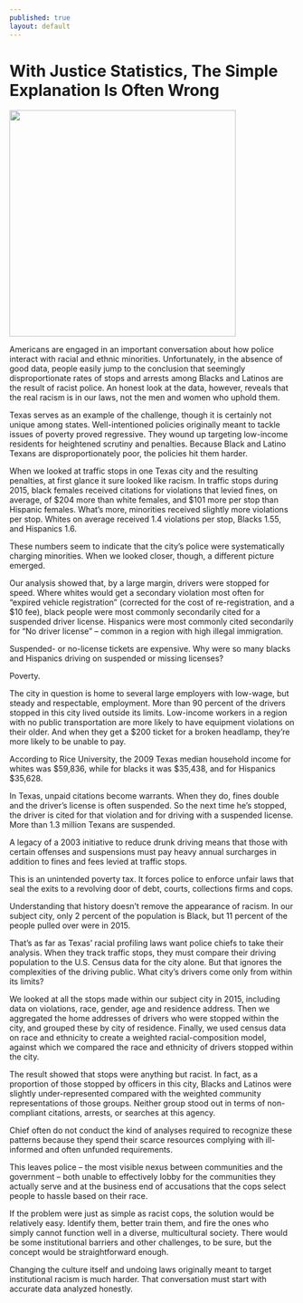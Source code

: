 ```yaml
---
published: true
layout: default
---
```

<h1>With Justice Statistics, The Simple Explanation Is Often Wrong</h1>
<p><img class="right" width="400px" src="https://nselby.github.io/assets/img/justice_statistics.png" /></p>



<p>Americans are engaged in an important conversation about how police interact with racial and ethnic minorities. Unfortunately, in the absence of good data, people easily jump to the conclusion that seemingly disproportionate rates of stops and arrests among Blacks and Latinos are the result of racist police. An honest look at the data, however, reveals that the real racism is in our laws, not the men and women who uphold them.</p>

<p>Texas serves as an example of the challenge, though it is certainly not unique among states. Well-intentioned policies originally meant to tackle issues of poverty proved regressive. They wound up targeting low-income residents for heightened scrutiny and penalties. Because Black and Latino Texans are disproportionately poor, the policies hit them harder. </p>

<p>When we looked at traffic stops in one Texas city and the resulting penalties, at first glance it sure looked like racism. In traffic stops during 2015, black females received citations for violations that levied fines, on average, of $204 more than white females, and $101 more per stop than Hispanic females. What’s more, minorities received slightly more violations per stop. Whites on average received 1.4 violations per stop, Blacks 1.55, and Hispanics 1.6.</p>

<p>These numbers seem to indicate that the city’s police were systematically charging minorities. When we looked closer, though, a different picture emerged.</p>

<p>Our analysis showed that, by a large margin, drivers were stopped for speed. Where whites would get a secondary violation most often for “expired vehicle registration” (corrected for the cost of re-registration, and a $10 fee), black people were most commonly secondarily cited for a suspended driver license. Hispanics were most commonly cited secondarily for “No driver license” – common in a region with high illegal immigration.</p>

<p>Suspended- or no-license tickets are expensive. Why were so many blacks and Hispanics driving on suspended or missing licenses? </p>

<p>Poverty. </p>

<p>The city in question is home to several large employers with low-wage, but steady and respectable, employment. More than 90 percent of the drivers stopped in this city lived outside its limits. Low-income workers in a region with no public transportation are more likely to have equipment violations on their older. And when they get a $200 ticket for a broken headlamp, they’re more likely to be unable to pay. </p>

<p>According to Rice University, the 2009 Texas median household income for whites was $59,836, while for blacks it was $35,438, and for Hispanics $35,628. </p>

<p>In Texas, unpaid citations become warrants. When they do, fines double and the driver’s license is often suspended. So the next time he’s stopped, the driver is cited for that violation and for driving with a suspended license. More than 1.3 million Texans are suspended.</p>

<p>A legacy of a 2003 initiative to reduce drunk driving means that those with certain offenses and suspensions must pay heavy annual surcharges in addition to fines and fees levied at traffic stops. </p>

<p>This is an unintended poverty tax. It forces police to enforce unfair laws that seal the exits to a revolving door of debt, courts, collections firms and cops. </p>

<p>Understanding that history doesn’t remove the appearance of racism. In our subject city, only 2 percent of the population is Black, but 11 percent of the people pulled over were in 2015.</p>

<p>That’s as far as Texas’ racial profiling laws want police chiefs to take their analysis. When they track traffic stops, they must compare their driving population to the U.S. Census data for the city alone.  But that ignores the complexities of the driving public. What city’s drivers come only from within its limits?</p>

<p>We looked at all the stops made within our subject city in 2015, including data on violations, race, gender, age and residence address. Then we aggregated the home addresses of drivers who were stopped within the city, and grouped these by city of residence. Finally, we used census data on race and ethnicity to create a weighted racial-composition model, against which we compared the race and ethnicity of drivers stopped within the city.</p>

<p>The result showed that stops were anything but racist. In fact, as a proportion of those stopped by officers in this city, Blacks and Latinos were slightly under-represented compared with the weighted community representations of those groups. Neither group stood out in terms of non-compliant citations, arrests, or searches at this agency. </p>

<p>Chief often do not conduct the kind of analyses required to recognize these patterns because they spend their scarce resources complying with ill-informed and often unfunded requirements. </p>

<p>This leaves police – the most visible nexus between communities and the government – both unable to effectively lobby for the communities they actually serve and at the business end of accusations that the cops select people to hassle based on their race.</p>

<p>If the problem were just as simple as racist cops, the solution would be relatively easy. Identify them, better train them, and fire the ones who simply cannot function well in a diverse, multicultural society. There would be some institutional barriers and other challenges, to be sure, but the concept would be straightforward enough.</p>

<p>Changing the culture itself and undoing laws originally meant to target institutional racism is much harder. That conversation must start with accurate data analyzed honestly.</p>
